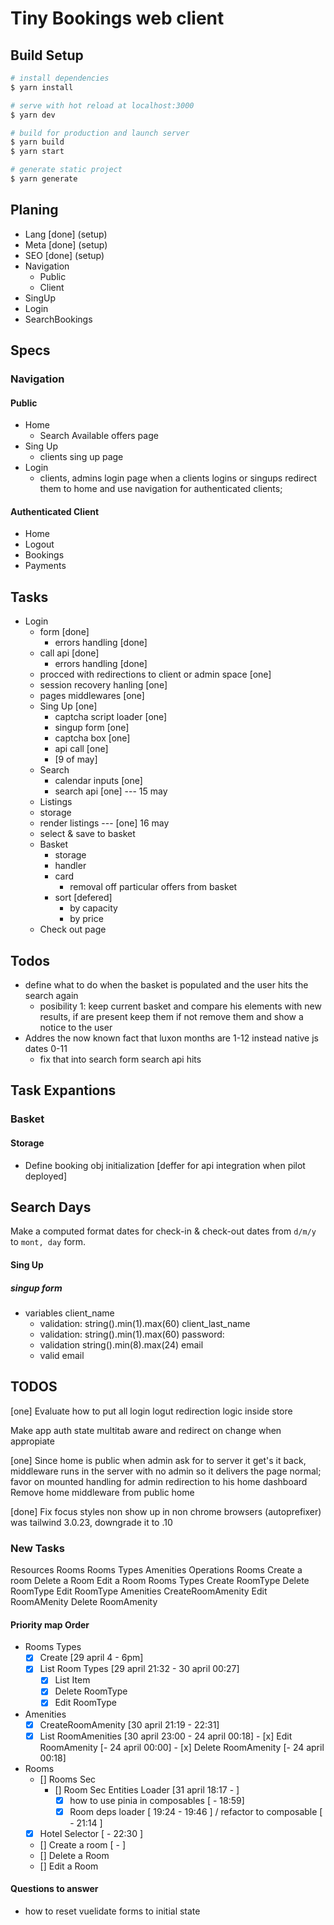 # Tiny Bookings web client

## Build Setup

```bash
# install dependencies
$ yarn install

# serve with hot reload at localhost:3000
$ yarn dev

# build for production and launch server
$ yarn build
$ yarn start

# generate static project
$ yarn generate
```


## Planing
-   Lang [done] (setup)
-   Meta [done] (setup)
-   SEO  [done] (setup)
-   Navigation
    -   Public
    -   Client
-   SingUp
-   Login
-   SearchBookings



## Specs

### Navigation

#### Public
-   Home
    -   Search Available offers page
-   Sing Up
    -   clients sing up page
-   Login
    -   clients, admins login page
when a clients logins or singups redirect them to home and use navigation for authenticated clients;

#### Authenticated Client
-   Home
-   Logout
-   Bookings
-   Payments

## Tasks
- Login
  - form [done]
    - errors handling [done]
  - call api [done]
    - errors handling [done]
  - procced with redirections to client or admin space [one]
  - session recovery hanling [one]
  - pages middlewares [one]
  - Sing Up [one]
    - captcha script loader [one]
    - singup form [one]
    - captcha box [one]
    - api call [one]
    - [9 of may]
  - Search
    - calendar inputs [one]
    - search api [one] --- 15 may
  -  Listings
    - storage
    - render listings --- [one] 16 may
    - select & save to basket  
  - Basket
    - storage
    - handler
    - card
      - removal off particular offers from basket
    - sort [defered]
      - by capacity 
      - by price 
  - Check out page


## Todos
- define what to do when the basket is populated and the user hits the search again
  - posibility 1: keep current basket and compare his elements with new results, if are present keep them if not remove them and show a notice to the user
- Addres the now known fact that luxon months are 1-12 instead native js dates 0-11
  - fix that into search form search api hits

## Task Expantions

### Basket
#### Storage

- Define booking obj initialization [deffer for api integration when pilot deployed]


## Search Days
Make a computed format dates for check-in & check-out dates from `d/m/y` to `mont, day` form.




#### Sing Up
##### singup form
- variables
client_name
  - validation: string().min(1).max(60)
client_last_name
  - validation: string().min(1).max(60)
password: 
  - validation string().min(8).max(24)
email
  - valid email







## TODOS




[one]
Evaluate how to put all login logut redirection logic inside store 

Make app auth state multitab aware and redirect on change when appropiate

[one]
Since home is public when admin ask for to server it get's it back, middleware runs in the server with no admin so it delivers the page normal; favor on mounted handling for admin redirection to his home dashboard
Remove home middleware from public home

[done]
Fix focus styles non show up in non chrome browsers (autoprefixer) was tailwind 3.0.23, downgrade it to .10


### New Tasks

Resources
    Rooms
    Rooms Types
    Amenities
Operations
Rooms
    Create a room
    Delete a Room
    Edit a Room
Rooms Types
    Create RoomType
    Delete RoomType
    Edit RoomType
Amenities
    CreateRoomAmenity
    Edit RoomAMenity
    Delete RoomAmenity


#### Priority map Order
- Rooms Types
  - [x] Create  [29 april 4 - 6pm]
  - [x] List Room Types [29 april 21:32 - 30 april 00:27]
      - [x] List Item
      - [x] Delete RoomType
      - [x] Edit RoomType

- Amenities
    - [x] CreateRoomAmenity [30 april 21:19 - 22:31]
    - [x] List RoomAmenities [30 april 23:00 - 24 april  00:18]
          - [x] Edit RoomAmenity [- 24 april 00:00]
          - [x] Delete RoomAmenity [- 24 april  00:18]
- Rooms
    - [] Rooms Sec 
      - [] Room Sec Entities Loader  [31 april 18:17 - ]
        - [x] how to use pinia in composables [ - 18:59]
        - [x] Room deps loader [ 19:24 - 19:46 ] / refactor to composable [ - 21:14 ]
    - [x] Hotel Selector [ - 22:30 ]
    - [] Create a room [ - ]
    - [] Delete a Room
    - [] Edit a Room


#### Questions to answer
- how to reset vuelidate forms to initial state